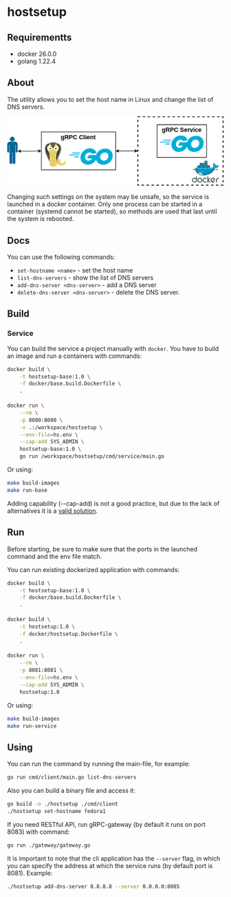 # hostsetup

## Requirementts

- docker 26.0.0
- golang 1.22.4

## About

The utility allows you to set the host name in Linux and change the list of DNS servers.

![alt text](hostname.png)

Changing such settings on the system may be unsafe, so the service is launched in a docker container. Only one process can be started in a container (systemd cannot be started), so methods are used that last until the system is rebooted.

## Docs

You can use the following commands:

- `set-hostname <name>` - set the host name
- `list-dns-servers` - show the list of DNS servers
- `add-dns-server <dns-server>` - add a DNS server
- `delete-dns-server <dns-server>` - delete the DNS server.

## Build
### Service

You can build the service a project manually with `docker`. You have to build an image and run a containers with commands:

```bash
docker build \
	-t hostsetup-base:1.0 \
	-f docker/base.build.Dockerfile \
	.

docker run \
	--rm \
	-p 8080:8080 \
	-v .:/workspace/hostsetup \
	--env-file=hs.env \
	--cap-add SYS_ADMIN \
	hostsetup-base:1.0 \
	go run /workspace/hostsetup/cmd/service/main.go
```

Or using:
```bash
make build-images
make run-base
```

Adding capability (--cap-add) is not a good practice, but due to the lack of alternatives it is a [valid solution](https://github.com/moby/moby/issues/8902).


## Run
Before starting, be sure to make sure that the ports in the launched command and the env file match.

You can run existing dockerized application with commands:

```bash
docker build \
	-t hostsetup-base:1.0 \
	-f docker/base.build.Dockerfile \
	.

docker build \
	-t hostsetup:1.0 \
	-f docker/hostsetup.Dockerfile \
	.

docker run \
	--rm \
	-p 8081:8081 \
	--env-file=hs.env \
	--cap-add SYS_ADMIN \
	hostsetup:1.0
```
Or using:
```bash
make build-images
make run-service
```

## Using

You can run the command by running the main-file, for example:

```bash
go run cmd/client/main.go list-dns-servers
```

Also you can build a binary file and access it:
```bash
go build -o ./hostsetup ./cmd/client
./hostsetup set-hostname fedora1
```

If you need RESTful API, run gRPC-gateway (by default it runs on port 8083) with command:
```bash
go run ./gateway/gateway.go
```

It is important to note that the cli application has the `--server` flag, in which you can specify the address at which the service runs (by default port is 8081). Example:
```bash
./hostsetup add-dns-server 8.8.8.8 --server 0.0.0.0:8085
```
